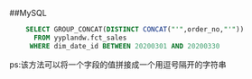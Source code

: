 ##MySQL
```sql
    SELECT GROUP_CONCAT(DISTINCT CONCAT("'",order_no,"'"))
      FROM yyplandw.fct_sales
     WHERE dim_date_id BETWEEN 20200301 AND 20200330
```
ps:该方法可以将一个字段的值拼接成一个用逗号隔开的字符串